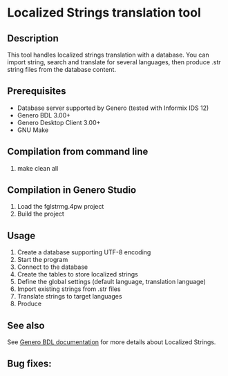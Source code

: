 # Localized Strings translation tool

## Description

This tool handles localized strings translation with a database.
You can import string, search and translate for several languages,
then produce .str string files from the database content.

## Prerequisites

* Database server supported by Genero (tested with Informix IDS 12)
* Genero BDL 3.00+
* Genero Desktop Client 3.00+
* GNU Make

## Compilation from command line

1. make clean all

## Compilation in Genero Studio

1. Load the fglstrmg.4pw project
2. Build the project

## Usage

1. Create a database supporting UTF-8 encoding
1. Start the program
2. Connect to the database
3. Create the tables to store localized strings
4. Define the global settings (default language, translation language)
5. Import existing strings from .str files
6. Translate strings to target languages
7. Produce 

## See also

See [Genero BDL documentation](http://www.4js.com/download/documentation) for more details about
Localized Strings.


## Bug fixes:


